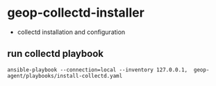 # geop-collectd-installer

* collectd installation and configuration

## run collectd playbook


```
ansible-playbook --connection=local --inventory 127.0.0.1,  geop-agent/playbooks/install-collectd.yaml
```


